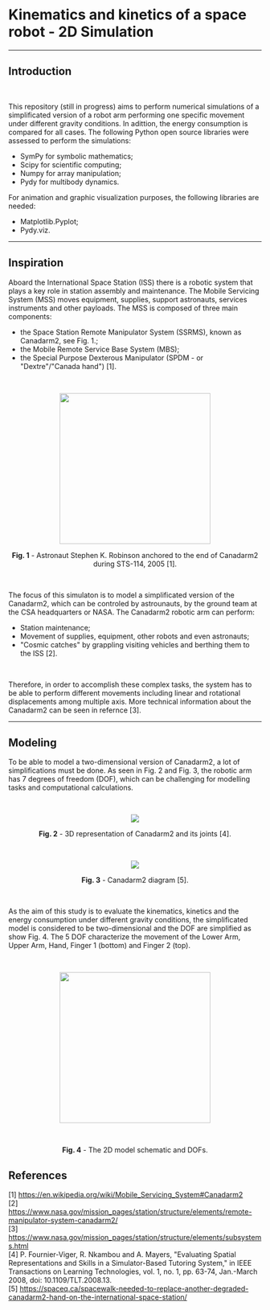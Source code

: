 # Kinematics and kinetics of a space robot - 2D Simulation
---

## Introduction

<br />

This repository (still in progress) aims to perform numerical simulations of a simplificated version of a robot arm performing one specific movement under different gravity conditions. In adittion, the energy consumption is compared for all cases. The following Python open source libraries were assessed to perform the simulations:

- SymPy for symbolic mathematics;
- Scipy for scientific computing;
- Numpy for array manipulation;
- Pydy for multibody dynamics.

For animation and graphic visualization purposes, the following libraries are needed:

- Matplotlib.Pyplot;
- Pydy.viz.

---

## Inspiration

Aboard the International Space Station (ISS) there is a robotic system that plays a key role in station assembly and maintenance. The Mobile Servicing System (MSS) moves equipment, supplies, support astronauts, services instruments and other payloads. The MSS is composed of three main components:
- the Space Station Remote Manipulator System (SSRMS), known as Canadarm2, see Fig. 1.;
- the Mobile Remote Service Base System (MBS);
- the Special Purpose Dexterous Manipulator (SPDM - or "Dextre"/"Canada hand") [1].

<br />

<p align="center">
  <img img witdh="455" height="300" src="https://user-images.githubusercontent.com/60149913/105194211-ba1c8380-5b0f-11eb-8d72-e362e87db1cf.jpg">
</p>

<p align="center">
<strong>Fig. 1</strong> - Astronaut Stephen K. Robinson anchored to the end of Canadarm2 during STS-114, 2005 [1]. 
</p>

<br />

The focus of this simulaton is to model a simplificated version of the Canadarm2, which can be controled by astrounauts, by the ground team at the CSA headquarters or NASA. The Canadarm2 robotic arm can perform:
- Station maintenance;
- Movement of supplies, equipment, other robots and even astronauts;
- "Cosmic catches" by grappling visiting vehicles and berthing them to the ISS [2].

<br />

Therefore, in order to accomplish these complex tasks, the system has to be able to perform different movements including linear and rotational displacements among multiple axis. More technical information about the Canadarm2 can be seen in refernce [3].

---

## Modeling

To be able to model a two-dimensional version of Canadarm2, a lot of simplifications must be done. As seen in Fig. 2 and Fig. 3, the robotic arm has 7 degrees of freedom (DOF), which can be challenging for modelling tasks and computational calculations. 

<br />

<p align="center">
  <img src="https://user-images.githubusercontent.com/60149913/105221882-18f1f500-5b30-11eb-9fb5-a7fb1d0d2857.png">
</p>

<p align="center">
<strong>Fig. 2</strong> - 3D representation of Canadarm2 and its joints [4].
</p>

<br />

<p align="center">
  <img src="https://user-images.githubusercontent.com/60149913/105223551-4dff4700-5b32-11eb-8785-6eee1a6fa936.jpg">
</p>

<p align="center">
<strong>Fig. 3</strong> - Canadarm2 diagram [5].
</p>

<br />

As the aim of this study is to evaluate the kinematics, kinetics and the energy consumption under different gravity conditions, the simplificated model is considered to be two-dimensional and the DOF are simplified as show Fig. 4. The 5 DOF characterize the movement of the Lower Arm, Upper Arm, Hand, Finger 1 (bottom) and Finger 2 (top).

<br />

<p align="center">
  <img witdh="455" height="300" src="https://user-images.githubusercontent.com/60149913/105635696-a4260000-5e3a-11eb-9f30-8431146db0ed.png">
</p>

<br />

<p align="center">
<strong>Fig. 4</strong> - The 2D model schematic and DOFs.
</p>


## References
[1] https://en.wikipedia.org/wiki/Mobile_Servicing_System#Canadarm2
<br />
[2] https://www.nasa.gov/mission_pages/station/structure/elements/remote-manipulator-system-canadarm2/
<br /> 
[3] https://www.nasa.gov/mission_pages/station/structure/elements/subsystems.html
<br /> 
[4] P. Fournier-Viger, R. Nkambou and A. Mayers, "Evaluating Spatial Representations and Skills in a Simulator-Based Tutoring System," in IEEE Transactions on Learning Technologies, vol. 1, no. 1, pp. 63-74, Jan.-March 2008, doi: 10.1109/TLT.2008.13. 
<br /> 
[5] https://spaceq.ca/spacewalk-needed-to-replace-another-degraded-canadarm2-hand-on-the-international-space-station/